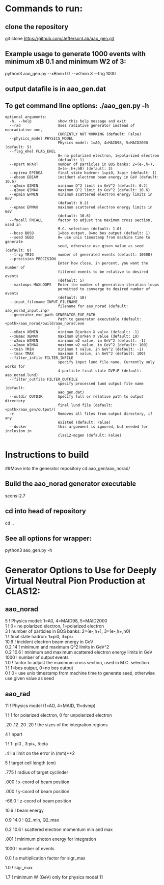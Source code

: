 # Commands to run:

## clone the repository
git clone https://github.com/JeffersonLab/aao_gen.git
 
## Example usage to generate 1000 events with minimum xB 0.1 and minimum W2 of 3:
python3 aao_gen.py --xBmin 0.1 --w2min 3 --trig 1000  
## output datafile is in aao_gen.dat

## To get command line options: ./aao_gen.py -h

```
optional arguments:
  -h, --help            show this help message and exit
  --rad                 Uses radiative generator instead of nonradiative one,
                        CURRENTLY NOT WORKING (default: False)
  --physics_model PHYSICS_MODEL
                        Physics model: 1=A0, 4=MAID98, 5=MAID2000 (default: 5)
  --flag_ehel FLAG_EHEL
                        0= no polarized electron, 1=polarized electron
                        (default: 1)
  --npart NPART         number of particles in BOS banks: 2=(e-,h+),
                        3=(e-,h+,h0) (default: 3)
  --epirea EPIREA       final state hadron: 1=pi0, 3=pi+ (default: 1)
  --ebeam EBEAM         incident electron beam energy in GeV (default: 10.6)
  --q2min Q2MIN         minimum Q^2 limit in GeV^2 (default: 0.2)
  --q2max Q2MAX         maximum Q^2 limit in GeV^2 (default: 10.6)
  --epmin EPMIN         minimum scattered electron energy limits in GeV
                        (default: 0.2)
  --epmax EPMAX         maximum scattered electron energy limits in GeV
                        (default: 10.6)
  --fmcall FMCALL       factor to adjust the maximum cross section, used in
                        M.C. selection (default: 1.0)
  --boso BOSO           1=bos output, 0=no bos output (default: 1)
  --seed SEED           0= use unix timestamp from machine time to generate
                        seed, otherwise use given value as seed (default: 0)
  --trig TRIG           number of generated events (default: 10000)
  --precision PRECISION
                        Enter how close, in percent, you want the number of
                        filtered events to be relative to desired events
                        (default: 5)
  --maxloops MAXLOOPS   Enter the number of generation iteration loops
                        permitted to converge to desired number of events
                        (default: 10)
  --input_filename INPUT_FILENAME
                        filename for aao_norad (default: aao_norad_input.inp)
  --generator_exe_path GENERATOR_EXE_PATH
                        Path to generator executable (default: <path>/aao_norad/build/aao_norad.exe
                        )
  --xBmin XBMIN         minimum Bjorken X value (default: -1)
  --xBmax XBMAX         maximum Bjorken X value (default: 10)
  --w2min W2MIN         minimum w2 value, in GeV^2 (default: -1)
  --w2max W2MAX         maximum w2 value, in GeV^2 (default: 100)
  --tmin TMIN           minimum t value, in GeV^2 (default: -1)
  --tmax TMAX           maximum t value, in GeV^2 (default: 100)
  --filter_infile FILTER_INFILE
                        specify input lund file name. Currently only works for
                        4-particle final state DVPiP (default: aao_norad.lund)
  --filter_outfile FILTER_OUTFILE
                        specify processed lund output file name (default:
                        aao_gen.dat)
  --outdir OUTDIR       Specify full or relative path to output directory
                        final lund file (default: <path>/aao_gen/output/)
  -r                    Removes all files from output directory, if any
                        existed (default: False)
  --docker              this arguement is ignored, but needed for inclusion in
                        clas12-mcgen (default: False)

```
# Instructions to build
##Move into the generator repository
cd aao_gen/aao_norad/

## Build the aao_norad generator executable
scons-2.7

## cd into head of repository
cd ..

## See all options for wrapper:
python3 aao_gen.py -h


#  Generator Options to Use for Deeply Virtual Neutral Pion Production at CLAS12:
## aao_norad

5            ! Physics model: 1=A0, 4=MAID98, 5=MAID2000  
1            ! 0= no polarized electron, 1=polarized electron  
3            ! number of particles in BOS banks: 2=(e-,h+), 3=(e-,h+,h0)  
1            ! final state hadron: 1=pi0, 3=pi+  
10.6         ! incident electron beam energy in GeV  
0.2 14       ! minimum and maximum Q^2 limits in GeV^2  
0.2 10.6     ! minimum and maximum scattered electron energy limits in GeV  
1000         ! number of output events  
1.0          ! factor to adjust the maximum cross section, used in M.C. selection  
1            ! 1=bos output, 0=no bos output  
0            ! 0= use unix timestamp from machine time to generate seed, otherwise use given value as seed


## aao_rad

11                ! Physics model (1=AO, 4=MAID, 11=dvmp)

1	                !  1 for polarized electron, 0 for unpolarized electron 

.20 .12 .20 .20   ! the sizes of the integration regions

4                 ! npart

1                 ! 1: pi0 , 3:pi+, 5:eta

.4                ! a limit on the error in (mm)**2

5                 ! target cell length (cm)

.775              ! radius of target cyclinder

.000              ! x-coord of beam position

.000              ! y-coord of beam position

-66.0             ! z-coord of beam position

10.6              ! beam energy

0.9 14.0          ! Q2_min, Q2_max

0.2 10.6          ! scattered electron momentum min and max

.001              ! minimum photon energy for integration

1000              ! number of events

0.0                ! a multiplication factor for sigr_max
                
1.0               ! sigr_max

1.7		             ! minimum W (GeV) only for physics model 11

